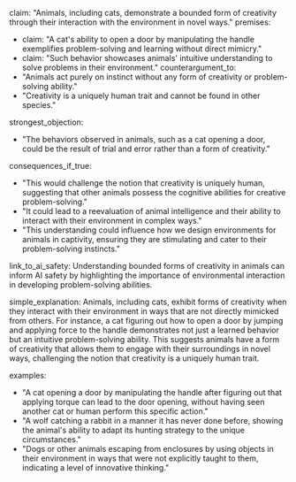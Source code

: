 claim: "Animals, including cats, demonstrate a bounded form of creativity through their interaction with the environment in novel ways."
premises:
  - claim: "A cat's ability to open a door by manipulating the handle exemplifies problem-solving and learning without direct mimicry."
  - claim: "Such behavior showcases animals' intuitive understanding to solve problems in their environment."
counterargument_to:
  - "Animals act purely on instinct without any form of creativity or problem-solving ability."
  - "Creativity is a uniquely human trait and cannot be found in other species."

strongest_objection:
  - "The behaviors observed in animals, such as a cat opening a door, could be the result of trial and error rather than a form of creativity."

consequences_if_true:
  - "This would challenge the notion that creativity is uniquely human, suggesting that other animals possess the cognitive abilities for creative problem-solving."
  - "It could lead to a reevaluation of animal intelligence and their ability to interact with their environment in complex ways."
  - "This understanding could influence how we design environments for animals in captivity, ensuring they are stimulating and cater to their problem-solving instincts."

link_to_ai_safety: Understanding bounded forms of creativity in animals can inform AI safety by highlighting the importance of environmental interaction in developing problem-solving abilities.

simple_explanation: Animals, including cats, exhibit forms of creativity when they interact with their environment in ways that are not directly mimicked from others. For instance, a cat figuring out how to open a door by jumping and applying force to the handle demonstrates not just a learned behavior but an intuitive problem-solving ability. This suggests animals have a form of creativity that allows them to engage with their surroundings in novel ways, challenging the notion that creativity is a uniquely human trait.

examples:
  - "A cat opening a door by manipulating the handle after figuring out that applying torque can lead to the door opening, without having seen another cat or human perform this specific action."
  - "A wolf catching a rabbit in a manner it has never done before, showing the animal's ability to adapt its hunting strategy to the unique circumstances."
  - "Dogs or other animals escaping from enclosures by using objects in their environment in ways that were not explicitly taught to them, indicating a level of innovative thinking."